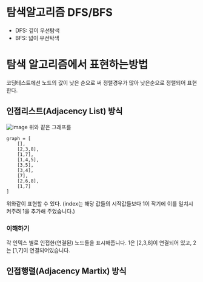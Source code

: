 # 탐색알고리즘 DFS/BFS

- DFS: 깊이 우선탐색
- BFS: 넓이 우선탁색

# 탐색 알고리즘에서 표현하는방법

코딩테스트에선 노드의 값이 낮은 순으로 써 정렬경우가 많아 낮은순으로 정렬되어 표현한다.

## 인접리스트(Adjacency List) 방식

![image](https://user-images.githubusercontent.com/100751719/194694676-ef7ea90f-f24c-45e0-bef7-78eb480e2445.png)
위와 같은 그래프를

```
graph = [
    [],
    [2,3,8],
    [1,7],
    [1,4,5],
    [3,5],
    [3,4],
    [7],
    [2,6,8],
    [1,7]
]
```

위와같이 표현할 수 있다.
(index는 해당 값들의 시작값들보다 1이 작기에 이를 일치시켜주려 1을 추가해 주었습니다.)

### 이해하기

각 인덱스 별로 인접한(연결된) 노드들을 표시해줍니다.
1은 [2,3,8]이 연결되어 있고, 2는 [1,7]이 연결되어있습니다.

## 인접행렬(Adjacency Martix) 방식
